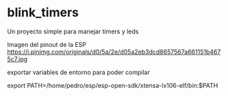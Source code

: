 # blink_timers
Un proyecto simple para manejar timers y leds

Imagen del pinout de la ESP
https://i.pinimg.com/originals/d0/5a/2e/d05a2eb3dcd8657567a661151b4675c7.jpg

exportar variables de entorno para poder compilar

export PATH=/home/pedro/esp/esp-open-sdk/xtensa-lx106-elf/bin:$PATH
